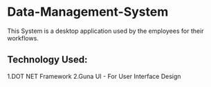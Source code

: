 # Data-Management-System
This System is a desktop application used by the employees for their workflows.

## Technology Used:
1.DOT NET Framework
2.Guna UI - For User Interface Design
